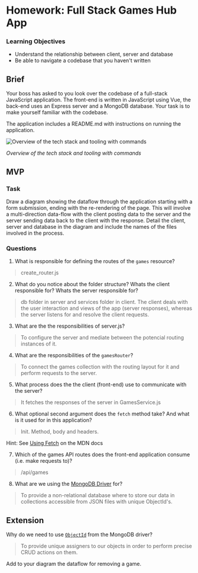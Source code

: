 # Homework: Full Stack Games Hub App

### Learning Objectives

- Understand the relationship between client, server and database
- Be able to navigate a codebase that you haven't written

## Brief

Your boss has asked to you look over the codebase of a full-stack JavaScript application. The front-end is written in JavaScript using Vue, the back-end uses an Express server and a MongoDB database. Your task is to make yourself familiar with the codebase.

The application includes a README.md with instructions on running the application.

![Overview of the tech stack and tooling with commands](images/tech_stack_with_commands.png)

*Overview of the tech stack and tooling with commands*

## MVP

### Task

Draw a diagram showing the dataflow through the application starting with a form submission, ending with the re-rendering of the page. This will involve a multi-direction data-flow with the client posting data to the server and the server sending data back to the client with the response. Detail the client, server and database in the diagram and include the names of the files involved in the process.

### Questions

1. What is responsible for defining the routes of the `games` resource?
   
> create_router.js

2. What do you notice about the folder structure?  Whats the client responsible for? Whats the server responsible for?
   
> db folder in server and services folder in client. The client deals with the user interaction and views of the app (server responses), whereas the server listens for and resolve the client requests. 

3. What are the the responsibilities of server.js?
    
> To configure the server and mediate between the potencial routing instances of it.

4. What are the responsibilities of the `gamesRouter`?
   
> To connect the games collection with the routing layout for it and perform requests to the server.

5. What process does the the client (front-end) use to communicate with the server? 
   
> It fetches the responses of the server in GamesService.js

6. What optional second argument does the `fetch` method take? And what is it used for in this application? 
   
> Init. Method, body and headers.

   Hint: See [Using Fetch](https://developer.mozilla.org/en-US/docs/Web/API/Fetch_API/Using_Fetch) on the MDN docs

7. Which of the games API routes does the front-end application consume (i.e. make requests to)?

> /api/games

8.  What are we using the [MongoDB Driver](http://mongodb.github.io/node-mongodb-native/) for? 

> To provide a non-relational database where to store our data in collections accessible from JSON files with unique ObjectId's.

## Extension

Why do we need to use [`ObjectId`](https://mongodb.github.io/node-mongodb-native/api-bson-generated/objectid.html) from the MongoDB driver? 

> To provide unique assigners to our objects in order to perform precise CRUD actions on them.

Add to your diagram the dataflow for removing a game.
